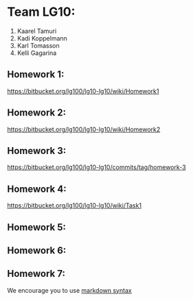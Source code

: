# Team LG10:
1. Kaarel Tamuri
2. Kadi Koppelmann
3. Karl Tomasson
4. Kelli Gagarina

## Homework 1:
https://bitbucket.org/lg100/lg10-lg10/wiki/Homework1 

## Homework 2:
https://bitbucket.org/lg100/lg10-lg10/wiki/Homework2

## Homework 3:

https://bitbucket.org/lg100/lg10-lg10/commits/tag/homework-3

## Homework 4:
https://bitbucket.org/lg100/lg10-lg10/wiki/Task1


## Homework 5:
<Links to the solution>

## Homework 6:
<Links to the solution>

## Homework 7:
<Links to the solution>

We encourage you to use [markdown syntax](https://confluence.atlassian.com/bitbucketserver/markdown-syntax-guide-776639995.html)